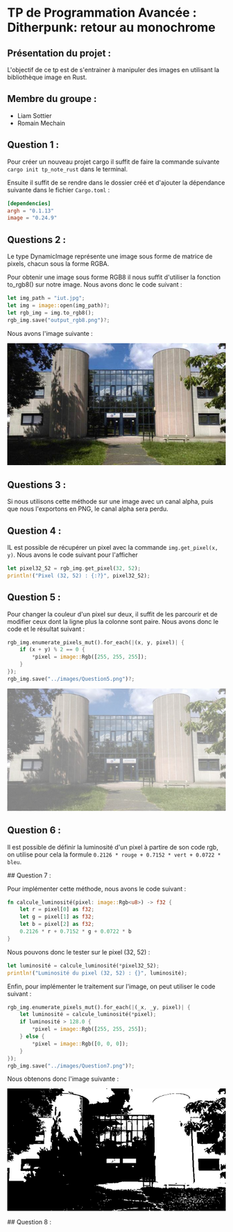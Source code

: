 # TP de Programmation Avancée : Ditherpunk: retour au monochrome

## Présentation du projet : 

L'objectif de ce tp est de s'entrainer à manipuler des images en utilisant la bibliothèque image en Rust. 

## Membre du groupe : 

- Liam Sottier 
- Romain Mechain 

## Question 1 :

Pour créer un nouveau projet cargo il suffit de faire la commande suivante `cargo init tp_note_rust` dans le terminal.

Ensuite il suffit de se rendre dans le dossier créé et d'ajouter la dépendance suivante dans le fichier `Cargo.toml` : 

```toml
[dependencies]
argh = "0.1.13"
image = "0.24.9"
```

## Questions 2 : 

Le type DynamicImage représente une image sous forme de matrice de pixels, chacun sous la forme RGBA. 

Pour obtenir une image sous forme RGB8 il nous suffit d'utiliser la fonction to_rgb8() sur notre image. Nous avons donc le code suivant : 

```rust
let img_path = "iut.jpg";
let img = image::open(img_path)?;
let rgb_img = img.to_rgb8();
rgb_img.save("output_rgb8.png")?;
```

Nous avons l'image suivante :

![alt text](images/output_rgb8.png)

## Questions 3 :

Si nous utilisons cette méthode sur une image avec un canal alpha, puis que nous l'exportons en PNG, le canal alpha sera perdu.

## Question 4 : 

IL est possible de récupérer un pixel avec la commande `img.get_pixel(x, y)`. Nous avons le code suivant pour l'afficher 

```rust
let pixel32_52 = rgb_img.get_pixel(32, 52);
println!("Pixel (32, 52) : {:?}", pixel32_52);
```

## Question 5 : 

Pour changer la couleur d'un pixel sur deux, il suffit de les parcourir et de modifier ceux dont la ligne plus la colonne sont paire. Nous avons donc le code et le résultat suivant : 

```rust
rgb_img.enumerate_pixels_mut().for_each(|(x, y, pixel)| {
    if (x + y) % 2 == 0 {
        *pixel = image::Rgb([255, 255, 255]);
    }
});
rgb_img.save("../images/Question5.png")?;
```
![alt text](images/Question5.png)

## Question 6 :

Il est possible de définir la luminosité d'un pixel à partire de son code rgb, on utilise pour cela la formule `0.2126 * rouge + 0.7152 * vert + 0.0722 * bleu`. 

## Question 7 :

Pour implémenter cette méthode, nous avons le code suivant : 

```rust
fn calcule_luminosité(pixel: image::Rgb<u8>) -> f32 {
    let r = pixel[0] as f32;
    let g = pixel[1] as f32;
    let b = pixel[2] as f32;
    0.2126 * r + 0.7152 * g + 0.0722 * b
}
```

Nous pouvons donc le tester sur le pixel (32, 52) : 

```rust
let luminosité = calcule_luminosité(*pixel32_52);
println!("Luminosité du pixel (32, 52) : {}", luminosité);
```

Enfin, pour implémenter le traitement sur l'image, on peut utiliser le code suivant : 

```rust
rgb_img.enumerate_pixels_mut().for_each(|(_x, _y, pixel)| {
    let luminosité = calcule_luminosité(*pixel);
    if luminosité > 128.0 {
        *pixel = image::Rgb([255, 255, 255]);
    } else {
        *pixel = image::Rgb([0, 0, 0]);
    }
});
rgb_img.save("../images/Question7.png")?;
```

Nous obtenons donc l'image suivante :

![alt text](images/Question7.png)

## Question 8 :
